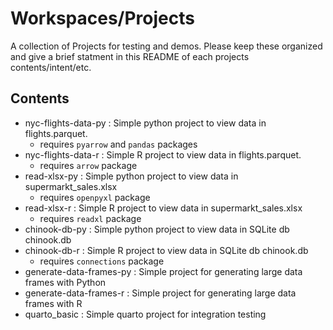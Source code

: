 # Workspaces/Projects
A collection of Projects for testing and demos.  Please keep these organized and give a brief statment in this README of each projects contents/intent/etc.

## Contents

* nyc-flights-data-py : Simple python project to view data in flights.parquet. 
   - requires `pyarrow` and `pandas` packages
* nyc-flights-data-r : Simple R project to view data in flights.parquet. 
   - requires `arrow` package
* read-xlsx-py : Simple python project to view data in supermarkt_sales.xlsx
   - requires `openpyxl` package
* read-xlsx-r : Simple R project to view data in supermarkt_sales.xlsx
   - requires `readxl` package
* chinook-db-py : Simple python project to view data in SQLite db chinook.db
* chinook-db-r : Simple R project to view data in SQLite db chinook.db
   - requires `connections` package
* generate-data-frames-py : Simple project for generating large data frames with Python
* generate-data-frames-r : Simple project for generating large data frames with R
* quarto_basic : Simple quarto project for integration testing